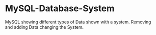 # MySQL-Database-System
MySQL showing different types of Data shown with a system. Removing and adding Data changing the System. 
